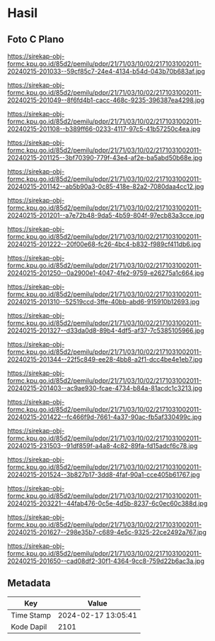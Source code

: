 # Hasil

## Foto C Plano

https://sirekap-obj-formc.kpu.go.id/85d2/pemilu/pdpr/21/71/03/10/02/2171031002011-20240215-201033--59cf85c7-24e4-4134-b54d-043b70b683af.jpg

https://sirekap-obj-formc.kpu.go.id/85d2/pemilu/pdpr/21/71/03/10/02/2171031002011-20240215-201049--8f6fd4b1-cacc-468c-9235-396387ea4298.jpg

https://sirekap-obj-formc.kpu.go.id/85d2/pemilu/pdpr/21/71/03/10/02/2171031002011-20240215-201108--b389ff66-0233-4117-97c5-41b57250c4ea.jpg

https://sirekap-obj-formc.kpu.go.id/85d2/pemilu/pdpr/21/71/03/10/02/2171031002011-20240215-201125--3bf70390-779f-43e4-af2e-ba5abd50b68e.jpg

https://sirekap-obj-formc.kpu.go.id/85d2/pemilu/pdpr/21/71/03/10/02/2171031002011-20240215-201142--ab5b90a3-0c85-418e-82a2-7080daa4cc12.jpg

https://sirekap-obj-formc.kpu.go.id/85d2/pemilu/pdpr/21/71/03/10/02/2171031002011-20240215-201201--a7e72b48-9da5-4b59-804f-97ecb83a3cce.jpg

https://sirekap-obj-formc.kpu.go.id/85d2/pemilu/pdpr/21/71/03/10/02/2171031002011-20240215-201222--20f00e68-fc26-4bc4-b832-f989cf411db6.jpg

https://sirekap-obj-formc.kpu.go.id/85d2/pemilu/pdpr/21/71/03/10/02/2171031002011-20240215-201250--0a2900e1-4047-4fe2-9759-e26275a1c664.jpg

https://sirekap-obj-formc.kpu.go.id/85d2/pemilu/pdpr/21/71/03/10/02/2171031002011-20240215-201310--52519ccd-3ffe-40bb-abd6-915910b12693.jpg

https://sirekap-obj-formc.kpu.go.id/85d2/pemilu/pdpr/21/71/03/10/02/2171031002011-20240215-201327--d33da0d8-89b4-4df5-af37-7c5385105966.jpg

https://sirekap-obj-formc.kpu.go.id/85d2/pemilu/pdpr/21/71/03/10/02/2171031002011-20240215-201344--22f5c849-ee28-4bb8-a2f1-dcc4be4e1eb7.jpg

https://sirekap-obj-formc.kpu.go.id/85d2/pemilu/pdpr/21/71/03/10/02/2171031002011-20240215-201403--ac9ae930-fcae-4734-b84a-81acdc1c3213.jpg

https://sirekap-obj-formc.kpu.go.id/85d2/pemilu/pdpr/21/71/03/10/02/2171031002011-20240215-201422--fc466f9d-7661-4a37-90ac-fb5af330499c.jpg

https://sirekap-obj-formc.kpu.go.id/85d2/pemilu/pdpr/21/71/03/10/02/2171031002011-20240215-231503--91df859f-a4a8-4c82-89fa-fd15adcf6c78.jpg

https://sirekap-obj-formc.kpu.go.id/85d2/pemilu/pdpr/21/71/03/10/02/2171031002011-20240215-201524--3b827b17-3dd8-4faf-90a1-cce405b61767.jpg

https://sirekap-obj-formc.kpu.go.id/85d2/pemilu/pdpr/21/71/03/10/02/2171031002011-20240215-203221--44fab476-0c5e-4d5b-8237-6c0ec60c388d.jpg

https://sirekap-obj-formc.kpu.go.id/85d2/pemilu/pdpr/21/71/03/10/02/2171031002011-20240215-201627--298e35b7-c689-4e5c-9325-22ce2492a767.jpg

https://sirekap-obj-formc.kpu.go.id/85d2/pemilu/pdpr/21/71/03/10/02/2171031002011-20240215-201650--cad08df2-30f1-4364-9cc8-759d22b6ac3a.jpg


## Metadata

| Key        | Value               |
| ---------- | ------------------- |
| Time Stamp | 2024-02-17 13:05:41 |
| Kode Dapil | 2101                |



